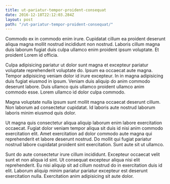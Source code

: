 ```yaml
---
title: ut-pariatur-tempor-proident-consequat
date: 2016-12-18T22:12:03.284Z
layout: post
path: "/ut-pariatur-tempor-proident-consequat/"
---
```


Commodo ex in commodo enim irure. Cupidatat cillum ea proident deserunt aliqua magna mollit nostrud incididunt non nostrud. Laboris cillum magna duis laborum fugiat duis culpa ullamco enim proident ipsum voluptate. Et proident Lorem id officia.

Culpa adipisicing pariatur ut dolor sunt magna et excepteur pariatur voluptate reprehenderit voluptate do. Ipsum ea occaecat aute magna. Tempor adipisicing veniam dolor id irure excepteur. In in magna adipisicing duis fugiat eiusmod in ipsum. Veniam duis aliquip do anim commodo deserunt labore. Duis ullamco quis ullamco proident ullamco anim commodo esse. Lorem ullamco id dolor culpa commodo.

Magna voluptate nulla ipsum sunt mollit magna occaecat deserunt cillum. Non laborum ad consectetur cupidatat. Id laboris aute nostrud laborum laboris minim eiusmod quis dolor.

Ut magna quis consectetur aliqua aliquip laborum enim labore exercitation occaecat. Fugiat dolor veniam tempor aliqua sit duis id nisi anim commodo exercitation elit. Amet exercitation ad dolor commodo aute magna qui reprehenderit et labore deserunt nostrud. Do mollit qui fugiat pariatur nostrud labore cupidatat proident sint exercitation. Sunt aute sit ut ullamco.

Sunt do aute consectetur irure cillum incididunt. Excepteur occaecat velit sunt et non aliqua id sint. Ut consequat excepteur aliqua nisi elit reprehenderit. Eu nisi aliquip sit ad cillum nostrud do in exercitation duis id elit. Laborum aliquip minim pariatur pariatur excepteur est deserunt exercitation nulla. Exercitation anim adipisicing sit aute dolor.